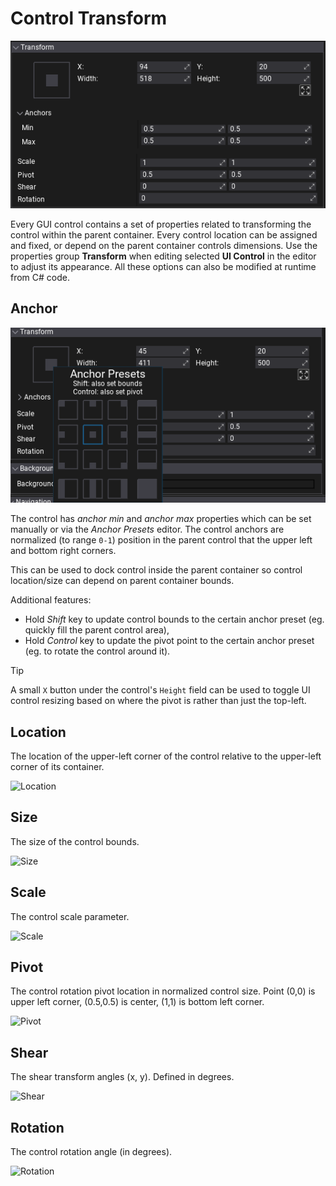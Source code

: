 # Control Transform

![UI Control Transform](media/control-transform.png)

Every GUI control contains a set of properties related to transforming the control within the parent container. Every control location can be assigned and fixed, or depend on the parent container controls dimensions. Use the properties group **Transform** when editing selected **UI Control** in the editor to adjust its appearance. All these options can also be modified at runtime from C# code.

## Anchor

![Anchor Presets](media/anchor-presets.png)

The control has *anchor min* and *anchor max* properties which can be set manually or via the *Anchor Presets* editor. The control anchors are normalized (to range `0-1`) position in the parent control that the upper left and bottom right corners.

This can be used to dock control inside the parent container so control location/size can depend on parent container bounds.

Additional features:
* Hold *Shift* key to update control bounds to the certain anchor preset (eg. quickly fill the parent control area),
* Hold *Control* key to update the pivot point to the certain anchor preset (eg. to rotate the control around it).

> [!Tip]
> A small `X` button under the control's `Height` field can be used to toggle UI control resizing based on where the pivot is rather than just the top-left.

## Location

The location of the upper-left corner of the control relative to the upper-left corner of its container.

![Location](media/location.jpg)

## Size

The size of the control bounds.

![Size](media/size.jpg)

## Scale

The control scale parameter.

![Scale](media/scale.jpg)

## Pivot

The control rotation pivot location in normalized control size. Point (0,0) is upper left corner, (0.5,0.5) is center, (1,1) is bottom left corner.

![Pivot](media/pivot.jpg)

## Shear

The shear transform angles (x, y). Defined in degrees.

![Shear](media/shear.jpg)

## Rotation

The control rotation angle (in degrees).

![Rotation](media/rotation.jpg)
